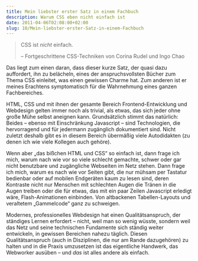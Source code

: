 ```yaml
---
title: Mein liebster erster Satz in einem Fachbuch
description: Warum CSS eben nicht einfach ist
date: 2011-04-06T02:08:00+02:00
slug: 10/Mein-liebster-erster-Satz-in-einem-Fachbuch
---
```


> CSS ist _nicht_ einfach.
>
> – Fortgeschrittene CSS-Techniken von Corina Rudel und Ingo Chao

Das liegt zum einen daran, dass dieser kurze Satz, der quasi dazu auffordert, ihn zu belächeln, eines der anspruchsvollsten Bücher zum Thema CSS einleitet, was einen gewissen Charme hat. Zum anderen ist er meines Erachtens symptomatisch für die Wahrnehmung eines ganzen Fachbereiches.

HTML, CSS und mit ihnen der gesamte Bereich Frontend\-Entwicklung und Webdesign gelten immer noch als trivial, als etwas, das sich jeder ohne große Mühe selbst aneignen kann. Grundsätzlich stimmt das natürlich: Beides – ebenso mit Einschränkung Javascript – sind Technologien, die hervorragend und für jedermann zugänglich dokumentiert sind. Nicht zuletzt deshalb gibt es in diesem Bereich übermäßig viele Autodidakten (zu denen ich wie viele Kollegen auch gehöre).

Wenn aber „das bißchen HTML und CSS“ so einfach ist, dann frage ich mich, warum nach wie vor so viele schlecht gemachte, schwer oder gar nicht benutzbare und zugängliche Webseiten im Netz stehen. Dann frage ich mich, warum es nach wie vor Seiten gibt, die nur mühsam per Tastatur bedienbar oder auf mobilen Endgeräten kaum zu lesen sind, deren Kontraste nicht nur Menschen mit schlechten Augen die Tränen in die Augen treiben oder die für etwas, das mit ein paar Zeilen Javascript erledigt wäre, Flash\-Animationen einbinden. Von altbackenen Tabellen-Layouts und veraltetem „Gammelcode“ ganz zu schweigen.

Modernes, professionelles Webdesign hat einen Qualitätsanspruch, der ständiges Lernen erfordert – nicht, weil man so wenig wüsste, sondern weil das Netz und seine technischen Fundamente sich ständig weiter entwickeln, in gewissen Bereichen nahezu täglich. Diesen Qualitätsanspruch (auch in Disziplinen, die nur am Rande dazugehören) zu halten und in die Praxis umzusetzen ist das eigentliche Handwerk, das Webworker ausüben – und _das_ ist alles andere als einfach.
